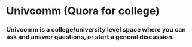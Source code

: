 # Univcomm (Quora for college)

### Univcomm is a college/university level space where you can ask and answer questions, or start a general discussion.